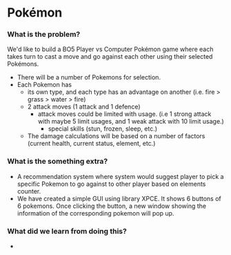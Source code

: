 # Pokémon

### What is the problem?

We'd like to build a BO5 Player vs Computer Pokémon game where each takes turn to cast a move and go against each other using their selected Pokémons.

  - There will be a number of Pokemons for selection.
  - Each Pokemon has
    - its own type, and each type has an advantage on another (i.e. fire > grass > water > fire)
    - 2 attack moves (1 attack and 1 defence)
      - attack moves could be limited with usage. (i.e 1 strong attack with maybe 5 limit usages, and 1 weak attack with 10 limit usage.)
        - special skills (stun, frozen, sleep, etc.)
    - The damage calculations will be based on a number of factors (current health, current status, element, etc.)

### What is the something extra?

  - A recommendation system where system would suggest player to pick a specific Pokemon to go against to other player based on elements counter.
  - We have created a simple GUI using library XPCE. It shows 6 buttons of 6 pokemons. Once clicking the button, a new window showing the information of the corresponding pokemon will pop up.

### What did we learn from doing this?

  - 
